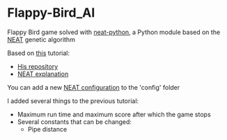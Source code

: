 # Flappy-Bird_AI
Flappy Bird game solved with [neat-python](https://neat-python.readthedocs.io/en/latest/), a Python module based on the [NEAT](https://en.wikipedia.org/wiki/Neuroevolution_of_augmenting_topologies) genetic algorithm

Based on [this](https://youtube.com/playlist?list=PLzMcBGfZo4-lwGZWXz5Qgta_YNX3_vLS2) tutorial:
- [His repository](https://github.com/techwithtim/NEAT-Flappy-Bird)
- [NEAT explanation](https://youtu.be/OGHA-elMrxI)

You can add a new [NEAT configuration](https://neat-python.readthedocs.io/en/latest/config_file.html) to the 'config' folder

I added several things to the previous tutorial:
- Maximum run time and maximum score after which the game stops
- Several constants that can be changed:
  - Pipe distance
